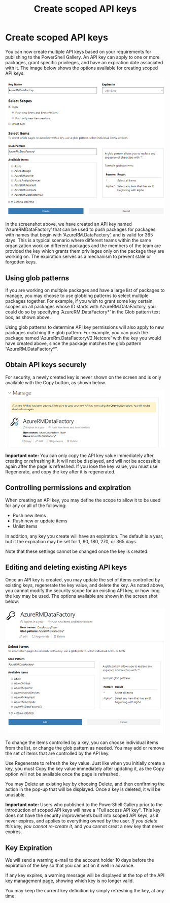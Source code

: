 ﻿---
ms.date:  06/29/2018
contributor:  JKeithB
keywords:  gallery,powershell,cmdlet,psgallery
title:  Create scoped API keys
---
# Create scoped API keys

You can now create multiple API keys based on your requirements for publishing to the PowerShell Gallery. An API key can apply to one or more packages, grant specific privileges, and have an expiration date associated with it. The image below shows the options available for creating scoped API keys.

![Creating API keys](../../Images/PSGallery_KeyScoped.png)

In the screenshot above, we have created an API key named ‘AzureRMDataFactory’ that can be used to push packages for packages with names that begin with ‘AzureRM.DataFactory’, and is valid for 365 days. This is a typical scenario where different teams within the same organization work on different packages and the members of the team are provided the key which grants them privileges only on the package they are working on. The expiration serves as a mechanism to prevent stale or forgotten keys.

## Using glob patterns

If you are working on multiple packages and have a large list of packages to manage, you may choose to use globbing patterns to select multiple packages together. For example, if you wish to grant some key certain scopes on all packages whose ID starts with AzureRM.DataFactory, you could do so by specifying ‘AzureRM.DataFactory*’ in the Glob pattern text box, as shown above.

Using glob patterns to determine API key permissions will also apply to new packages matching the glob pattern. For example, you can push the package named ‘AzureRm.DataFactoryV2.Netcore’ with the key you would have created above, since the package matches the glob pattern “AzureRM.DataFactory*”.

## Obtain API keys securely

For security, a newly created key is never shown on the screen and is only available with the Copy button, as shown below.

![Obtaining new API key value](../../Images/PSGallery_CopyCreatedKey.png)

__Important note:__ You can only copy the API key value immediately after creating or refreshing it. It will not be displayed, and will not be accessible again after the page is refreshed. If you lose the key value, you must use Regenerate, and copy the key after it is regenerated.

## Controlling permissions and expiration

When creating an API key, you may define the scope to allow it to be used for any or all of the following:

* Push new items
* Push new or update items
* Unlist items

In addition, any key you create will have an expiration. The default is a year, but it the expiration may be set for 1, 90, 180, 270, or 365 days. 

Note that these settings cannot be changed once the key is created. 

## Editing and deleting existing API keys

Once an API key is created, you may update the set of items controlled by existing keys,  regenerate the key value, and delete the key. As noted above, you cannot modify the security scope for an existing API key, or how long the key may be used. The options available are shown in the screen shot below:

![Obtaining new API key value](../../Images/PSGallery_EditAPIKey.png)

To change the items controlled by a key, you can choose individual items from the list, or change the glob pattern as needed. You may add or remove the set of items that are controlled by the API key. 

Use Regenerate to refresh the key value. Just like when you initially create a key, you must Copy the key value immediately after updating it, as the Copy option will not be available once the page is refreshed. 

You may Delete an existing key by choosing Delete, and then confirming the action in the pop-up that will be displayed. Once a key is deleted, it will be unusable. 

__Important note:__ Users who published to the PowerShell Gallery prior to the introduction of scoped API keys will have a "Full access API key". This key does not have the security improvements built into scoped API keys, as it never expires, and applies to everything owned by the user. _If you delete this key, you cannot re-create it_, and you cannot creat a new key that never expires. 

## Key Expiration

We will send a warning e-mail to the account holder 10 days before the expiration of the key so that you can act on it well in advance. 

If any key expires, a warning message will be displayed at the top of the API key management page, showing which key is no longer valid. 

You may keep the current key definition by simply refreshing the key, at any time. 
